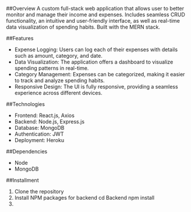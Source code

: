 ##Overview
A custom full-stack web application that allows user to better monitor and manage their income and expenses. Includes seamless CRUD functionality, an intuitive and user-friendly interface,
as well as real-time data visualization of spending habits. Built with the MERN stack.

##Features
- Expense Logging: Users can log each of their expenses with details such as amount, category, and date.
- Data Visualization: The application offers a dashboard to visualize spending patterns in real-time.
- Category Management: Expenses can be categorized, making it easier to track and analyze spending habits.
- Responsive Design: The UI is fully responsive, providing a seamless experience across different devices.

##Technologies
- Frontend: React.js, Axios
- Backend: Node.js, Express.js
- Database: MongoDB
- Authentication: JWT
- Deployment: Heroku

##Dependencies
- Node
- MongoDB

##Installment
1. Clone the repository
2. Install NPM packages for backend
cd Backend
npm install
3. 

